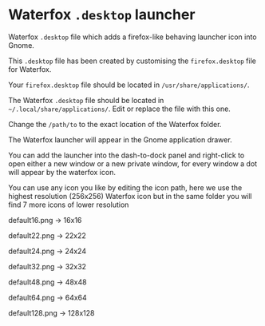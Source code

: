 # Waterfox `.desktop` launcher
Waterfox `.desktop` file which adds a firefox-like behaving launcher icon into Gnome.

This `.desktop` file has been created by customising the `firefox.desktop` file for Waterfox.

Your `firefox.desktop` file should be located in `/usr/share/applications/`.

The Waterfox `.desktop` file should be located in `~/.local/share/applications/`. Edit or replace the file with this one.

Change the `/path/to` to the exact location of the Waterfox folder.

The Waterfox launcher will appear in the Gnome application drawer.

You can add the launcher into the dash-to-dock panel and right-click to open either a new window or a new private window, for every window a dot will appear by the waterfox icon.

You can use any icon you like by editing the icon path, here we use the highest resolution (256x256) Waterfox icon but in the same folder you will find 7 more icons of lower resolution

default16.png  -> 16x16

default22.png  -> 22x22

default24.png  -> 24x24

default32.png  -> 32x32

default48.png  -> 48x48

default64.png  -> 64x64

default128.png -> 128x128
